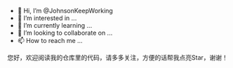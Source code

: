 - 👋 Hi, I’m @JohnsonKeepWorking
- 👀 I’m interested in ...
- 🌱 I’m currently learning ...
- 💞️ I’m looking to collaborate on ...
- 📫 How to reach me ...

<!---
JohnsonKeepWorking/JohnsonKeepWorking is a ✨ special ✨ repository because its `README.md` (this file) appears on your GitHub profile.
You can click the Preview link to take a look at your changes.
--->
您好，欢迎阅读我的仓库里的代码，请多多关注，方便的话帮我点亮Star，谢谢！
